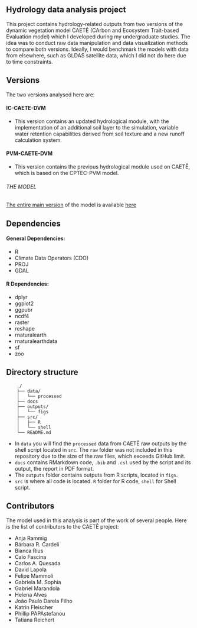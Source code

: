 ## Hydrology data analysis project

This project contains hydrology-related outputs from two versions of the dynamic vegetation model CAETÊ (CArbon and Ecosystem Trait-based Evaluation model) which I developed during my undergraduate studies. The idea was to conduct raw data manipulation and data visualization methods to compare both versions. Ideally, I would benchmark the models with data from elsewhere, such as GLDAS satellite data, which I did not do here due to time constraints.

## Versions

The two versions analysed here are:

#### IC-CAETE-DVM
- This version contains an updated hydrological module, with the implementation of an additional soil layer to the simulation, variable water retention capabilities derived from soil texture and a new runoff calculation system.

#### PVM-CAETE-DVM
- This version contains the previous hydrological module used on CAETÊ, which is based on the CPTEC-PVM model.

###### THE MODEL
[The entire main version](https://github.com/jpdarela/CAETE-DVM) of the model is available [here](https://github.com/jpdarela/CAETE-DVM)

## Dependencies

#### General Dependencies:

- R
- Climate Data Operators (CDO)
- PROJ
- GDAL

#### R Dependencies:

- dplyr
- ggplot2
- ggpubr
- ncdf4
- raster
- reshape
- rnaturalearth
- rnaturalearthdata
- sf
- zoo

## Directory structure

```
    ./
    ├── data/
    │   └── processed
    ├── docs
    ├── outputs/
    │   └── figs     
    ├── src/
    │   ├── R
    │   └── shell
    └── README.md
```

- In `data` you will find the `processed` data from CAETÊ raw outputs by the shell script located in `src`. The `raw` folder was not included in this repository due to the size of the raw files, which exceeds GitHub limit.
- `docs` contains RMarkdown code, `.bib` and `.csl` used by the script and its output, the report in PDF format.
- The `outputs` folder contains outputs from R scripts, located in `figs`.
- `src` is where all code is located. `R` folder for R code, `shell` for Shell script. 

## Contributors

The model used in this analysis is part of the work of several people. Here is the list of contributors to the CAETÊ project:

- Anja Rammig
- Bárbara R. Cardeli
- Bianca Rius
- Caio Fascina
- Carlos A. Quesada
- David Lapola
- Felipe Mammoli
- Gabriela M. Sophia
- Gabriel Marandola
- Helena Alves
- João Paulo Darela Filho
- Katrin Fleischer
- Phillip PAPAstefanou
- Tatiana Reichert
